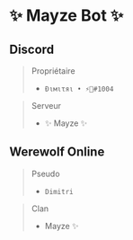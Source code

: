 # ✨ Mayze Bot ✨

## Discord
> Propriétaire
> - `Đιмιτяι • ⚡🦅#1004`

> Serveur
> - ✨ Mayze ✨

## Werewolf Online
> Pseudo
> - `Dimitri`

> Clan
> - Mayze ✨
